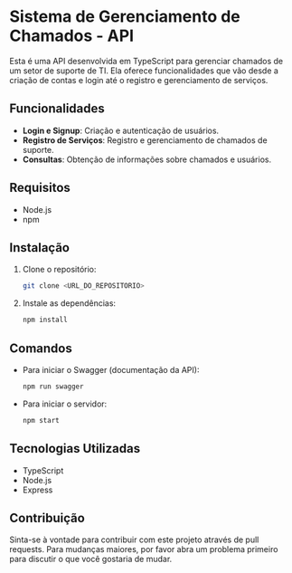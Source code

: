 # Sistema de Gerenciamento de Chamados - API

Esta é uma API desenvolvida em TypeScript para gerenciar chamados de um setor de suporte de TI. Ela oferece funcionalidades que vão desde a criação de contas e login até o registro e gerenciamento de serviços.

## Funcionalidades

- **Login e Signup**: Criação e autenticação de usuários.
- **Registro de Serviços**: Registro e gerenciamento de chamados de suporte.
- **Consultas**: Obtenção de informações sobre chamados e usuários.

## Requisitos

- Node.js
- npm

## Instalação

1. Clone o repositório:
    ```bash
    git clone <URL_DO_REPOSITORIO>
    ```

2. Instale as dependências:
    ```bash
    npm install
    ```

## Comandos

- Para iniciar o Swagger (documentação da API):
    ```bash
    npm run swagger
    ```

- Para iniciar o servidor:
    ```bash
    npm start
    ```

## Tecnologias Utilizadas

- TypeScript
- Node.js
- Express

## Contribuição

Sinta-se à vontade para contribuir com este projeto através de pull requests. Para mudanças maiores, por favor abra um problema primeiro para discutir o que você gostaria de mudar.
